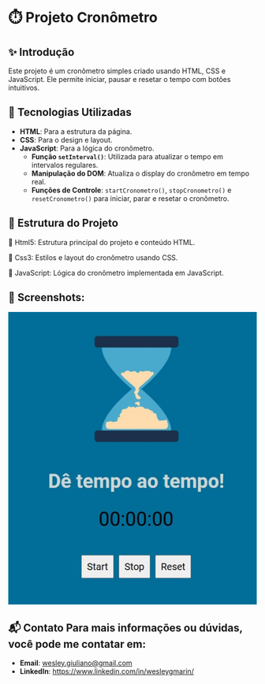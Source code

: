 # ⏱️ Projeto Cronômetro

## ✨ Introdução
Este projeto é um cronômetro simples criado usando HTML, CSS e JavaScript. Ele permite iniciar, pausar e resetar o tempo com botões intuitivos.

## 🚀 Tecnologias Utilizadas
- **HTML**: Para a estrutura da página.
- **CSS**: Para o design e layout.
- **JavaScript**: Para a lógica do cronômetro.
  - **Função `setInterval()`**: Utilizada para atualizar o tempo em intervalos regulares.
  - **Manipulação do DOM**: Atualiza o display do cronômetro em tempo real.
  - **Funções de Controle**: `startCronometro()`, `stopCronometro()` e `resetCronometro()` para iniciar, parar e resetar o cronômetro.

## 📂 Estrutura do Projeto

📄 Html5: Estrutura principal do projeto e conteúdo HTML.

🎨 Css3: Estilos e layout do cronômetro usando CSS.

📝 JavaScript: Lógica do cronômetro implementada em JavaScript.


## 📸 Screenshots:

<img src="https://raw.githubusercontent.com/GMarin89/Project_3--cronometro-/refs/heads/main/assets/print_page.jpg"/>




## 📬 Contato Para mais informações ou dúvidas, você pode me contatar em: 
- **Email**: wesley.giuliano@gmail.com
- **LinkedIn**: https://www.linkedin.com/in/wesleygmarin/
